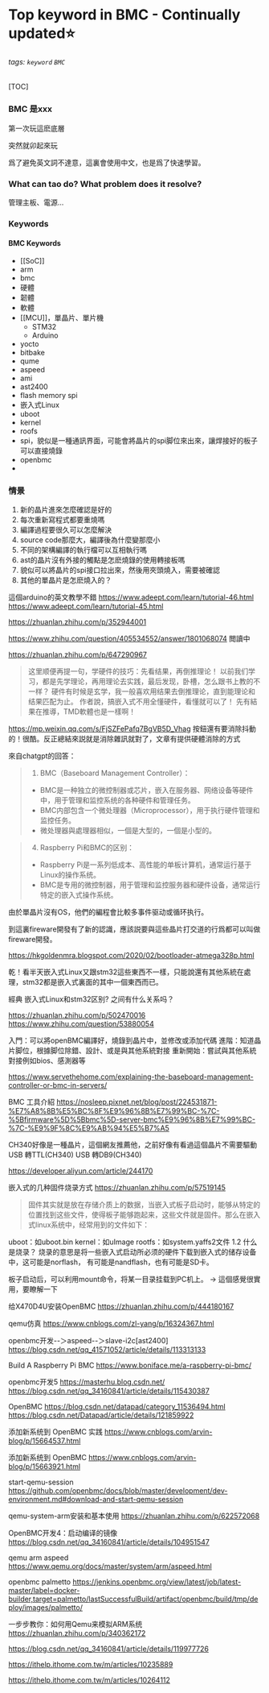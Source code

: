 Top keyword in BMC - Continually updated⭐
===

###### tags: `keyword` `BMC`

[TOC]

### BMC 是xxx

第一次玩這麽底層

突然就卯起來玩

爲了避免英文詞不達意，這裏會使用中文，也是爲了快速學習。


### What can tao do? What problem does it resolve?
管理主板、電源...


### Keywords

#### BMC Keywords

* [[SoC]]
* arm
* bmc
* 硬體
* 韌體
* 軟體
* [[MCU]]，單晶片、單片機
    * STM32
    * Arduino
* yocto
* bitbake
* qume
* aspeed
* ami
* ast2400
* flash memory spi
* 嵌入式Linux
* uboot
* kernel
* roofs
* spi，貌似是一種通訊界面，可能會將晶片的spi脚位來出來，讓焊接好的板子可以直接燒錄
* openbmc
* 

### 情景

1. 新的晶片進來怎麼確認是好的
2. 每次重新寫程式都要重燒嗎
3. 編譯過程要很久可以怎麼解決
4. source code那麼大，編譯後為什麼變那麼小
5. 不同的架構編譯的執行檔可以互相執行嗎
6. ast的晶片沒有外接的觸點是怎麽燒錄的使用轉接板嗎
7. 貌似可以將晶片的spi接口拉出來，然後用夾頭燒入，需要被確認
8. 其他的單晶片是怎麽燒入的？

這個arduino的英文教學不錯
https://www.adeept.com/learn/tutorial-46.html
https://www.adeept.com/learn/tutorial-45.html

https://zhuanlan.zhihu.com/p/352944001

https://www.zhihu.com/question/405534552/answer/1801068074 閲讀中

https://zhuanlan.zhihu.com/p/647290967
> 这里顺便再提一句，学硬件的技巧：先看结果，再倒推理论！
> 以前我们学习，都是先学理论，再用理论去实践，最后发现，卧槽，怎么跟书上教的不一样？
> 硬件有时候是玄学，我一般喜欢用结果去倒推理论，直到能理论和结果匹配为止。
作者說，搞嵌入式不用全懂硬件，看懂就可以了！
先有結果在推導，TMD軟體也是一樣啊！

https://mp.weixin.qq.com/s/FjSZFePafq7BgVB5D_Vhag
按鈕還有要消除抖動的！很酷。反正總結來説就是消除雜訊就對了，文章有提供硬體消除的方式

來自chatgpt的回答：
> 1. BMC（Baseboard Management Controller）：
> * BMC是一种独立的微控制器或芯片，嵌入在服务器、网络设备等硬件中，用于管理和监控系统的各种硬件和管理任务。
> * BMC内部包含一个微处理器（Microprocessor），用于执行硬件管理和监控任务。
> * 微处理器與處理器相似，一個是大型的，一個是小型的。

> 4. Raspberry Pi和BMC的区别：
> * Raspberry Pi是一系列低成本、高性能的单板计算机，通常运行基于Linux的操作系统。
> * BMC是专用的微控制器，用于管理和监控服务器和硬件设备，通常运行特定的嵌入式操作系统。


由於單晶片沒有OS，他們的編程會比較多事件驱动或循环执行。

到這裏fireware開發有了新的認識，應該説要與這些晶片打交道的行爲都可以叫做fireware開發。

https://hkgoldenmra.blogspot.com/2020/02/bootloader-atmega328p.html

乾！看半天嵌入式Linux又跟stm32這些東西不一樣，只能說還有其他系統在處理，stm32都是嵌入式裏面的其中一個東西而已。

經典 嵌入式Linux和stm32区别? 之间有什么关系吗？

https://zhuanlan.zhihu.com/p/502470016
https://www.zhihu.com/question/53880054

入門：可以將openBMC編譯好，燒錄到晶片中，並修改或添加代碼
進階：知道晶片脚位，根據脚位除錯、設計、或是與其他系統對接
重新開始：嘗試與其他系統對接例如bios、感測器等

https://www.servethehome.com/explaining-the-baseboard-management-controller-or-bmc-in-servers/

BMC 工具介紹
https://nosleep.pixnet.net/blog/post/224531871-%E7%A8%8B%E5%BC%8F%E9%96%8B%E7%99%BC-%7C-%5Bfirmware%5D%5Bbmc%5D-server-bmc%E9%96%8B%E7%99%BC-%7C-%E9%9F%8C%E9%AB%94%E5%B7%A5

CH340好像是一種晶片，這個網友推薦他，之前好像有看過這個晶片不需要驅動
USB 轉TTL(CH340)
USB 轉DB9(CH340)

https://developer.aliyun.com/article/244170

嵌入式的几种固件烧录方式
https://zhuanlan.zhihu.com/p/57519145
> 固件其实就是放在存储介质上的数据，当嵌入式板子启动时，能够从特定的位置找到这些文件，使得板子能够跑起来，这些文件就是固件。那么在嵌入式linux系统中，经常用到的文件如下：

uboot：如uboot.bin
kernel：如uImage
rootfs：如system.yaffs2文件
1.2 什么是烧录？
烧录的意思是将一些嵌入式启动所必须的硬件下载到嵌入式的储存设备中，这可能是norflash， 有可能是nandflash，也有可能是SD卡。

板子启动后，可以利用mount命令，将某一目录挂载到PC机上。 -> 這個感覺很實用，要瞭解一下

给X470D4U安装OpenBMC
https://zhuanlan.zhihu.com/p/444180167

qemu仿真
https://www.cnblogs.com/zl-yang/p/16324367.html

openbmc开发--＞aspeed--＞slave-i2c[ast2400]
https://blog.csdn.net/qq_41571052/article/details/113313133

Build A Raspberry Pi BMC
https://www.boniface.me/a-raspberry-pi-bmc/

openbmc开发5
https://masterhu.blog.csdn.net/
https://blog.csdn.net/qq_34160841/article/details/115430387

OpenBMC
https://blog.csdn.net/datapad/category_11536494.html
https://blog.csdn.net/Datapad/article/details/121859922

添加新系统到 OpenBMC 实践
https://www.cnblogs.com/arvin-blog/p/15664537.html

添加新系统到 OpenBMC
https://www.cnblogs.com/arvin-blog/p/15663921.html

start-qemu-session
https://github.com/openbmc/docs/blob/master/development/dev-environment.md#download-and-start-qemu-session

qemu-system-arm安装和基本使用
https://zhuanlan.zhihu.com/p/622572068

OpenBMC开发4：启动编译的镜像
https://blog.csdn.net/qq_34160841/article/details/104951547

qemu arm aspeed
https://www.qemu.org/docs/master/system/arm/aspeed.html

openbmc palmetto
https://jenkins.openbmc.org/view/latest/job/latest-master/label=docker-builder,target=palmetto/lastSuccessfulBuild/artifact/openbmc/build/tmp/deploy/images/palmetto/

一步步教你：如何用Qemu来模拟ARM系统
https://zhuanlan.zhihu.com/p/340362172

https://blog.csdn.net/qq_34160841/article/details/119977726

https://ithelp.ithome.com.tw/m/articles/10235889

https://ithelp.ithome.com.tw/m/articles/10264112


